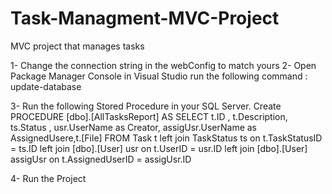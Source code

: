 # Task-Managment-MVC-Project
MVC project that manages tasks 

1- Change the connection string in the webConfig to match yours 
2- Open Package Manager Console in Visual Studio run the following command : update-database

3- Run the following Stored Procedure in your SQL Server.
Create PROCEDURE [dbo].[AllTasksReport]
AS
SELECT t.ID , t.Description, ts.Status , usr.UserName as Creator, assigUsr.UserName as AssignedUsere,t.[File]  FROM  Task t
left join TaskStatus ts on t.TaskStatusID = ts.ID
left join [dbo].[User] usr on t.UserID = usr.ID
left join [dbo].[User] assigUsr on t.AssignedUserID = assigUsr.ID


4- Run the Project 